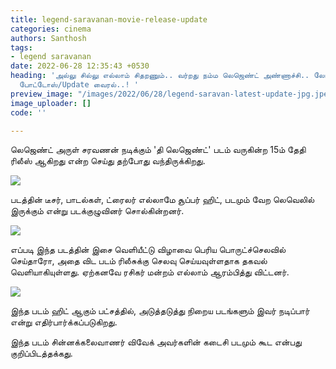 ```yaml
---
title: legend-saravanan-movie-release-update
categories: cinema
authors: Santhosh
tags:
- legend saravanan
date: 2022-06-28 12:35:43 +0530
heading: 'அல்லு சில்லு எல்லாம் சிதறணும்.. வர்றது நம்ம லெஜெண்ட் அண்ணாச்சி.. லேட்டஸ்ட்
  போட்டோஸ்/Update வைரல்..! '
preview_image: "/images/2022/06/28/legend-saravan-latest-update-jpg.jpeg"
image_uploader: []
code: ''

---
```

லெஜெண்ட் அருள் சரவணன் நடிக்கும் 'தி லெஜெண்ட்' படம் வருகின்ற 15ம் தேதி ரிலீஸ் ஆகிறது என்ற செய்து தற்போது வந்திருக்கிறது.

![](/images/2022/06/28/legend-saravanan-3-webp.jpeg)

படத்தின் டீசர், பாடல்கள், ட்ரைலர் எல்லாமே சூப்பர் ஹிட், படமும் வேற லெவெலில் இருக்கும் என்று படக்குழுவினர் சொல்கின்றனர்.

![](/images/2022/06/28/legend-saravanan-2-webp.jpeg)

எப்படி இந்த படத்தின் இசை வெளியீட்டு விழாவை பெரிய பொருட்ச்செலவில் செய்தாரோ, அதை விட படம் ரிலீசுக்கு செலவு செய்யவுள்ளதாக தகவல் வெளியாகியுள்ளது. ஏற்கனவே ரசிகர் மன்றம் எல்லாம் ஆரம்பித்து விட்டனர்.

![](/images/2022/06/28/legend-saravanan-1-jpg.jpeg)

இந்த படம் ஹிட் ஆகும் பட்சத்தில், அடுத்தடுத்து நிறைய படங்களும் இவர் நடிப்பார் என்று எதிர்பார்க்கப்படுகிறது.

இந்த படம் சின்னக்கலைவாணர் விவேக் அவர்களின் கடைசி படமும் கூட என்பது குறிப்பிடத்தக்கது.
